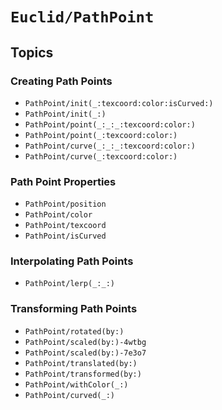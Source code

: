 # ``Euclid/PathPoint``

## Topics 

### Creating Path Points

- ``PathPoint/init(_:texcoord:color:isCurved:)``
- ``PathPoint/init(_:)``
- ``PathPoint/point(_:_:_:texcoord:color:)``
- ``PathPoint/point(_:texcoord:color:)``
- ``PathPoint/curve(_:_:_:texcoord:color:)``
- ``PathPoint/curve(_:texcoord:color:)``

### Path Point Properties

- ``PathPoint/position``
- ``PathPoint/color``
- ``PathPoint/texcoord``
- ``PathPoint/isCurved``

### Interpolating Path Points

- ``PathPoint/lerp(_:_:)``

### Transforming Path Points

- ``PathPoint/rotated(by:)``
- ``PathPoint/scaled(by:)-4wtbg``
- ``PathPoint/scaled(by:)-7e3o7``
- ``PathPoint/translated(by:)``
- ``PathPoint/transformed(by:)``
- ``PathPoint/withColor(_:)``
- ``PathPoint/curved(_:)``

